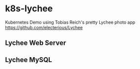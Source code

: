 # k8s-lychee
Kubernetes Demo using Tobias Reich's pretty Lychee photo app  https://github.com/electerious/Lychee



## Lychee Web Server

## Lychee MySQL



